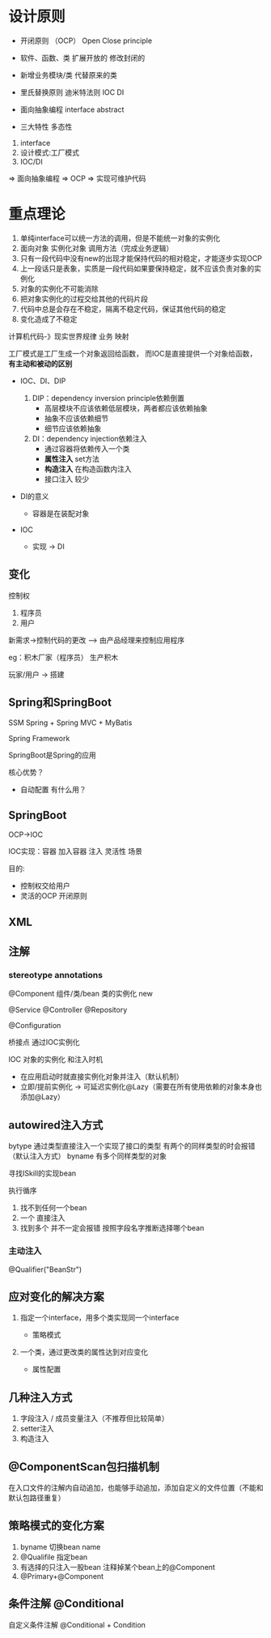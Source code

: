# 设计原则

- 开闭原则 （OCP） Open Close principle

- 软件、函数、类 扩展开放的 修改封闭的
- 新增业务模块/类 代替原来的类

- 里氏替换原则 迪米特法则 IOC DI
- 面向抽象编程 interface abstract
- 三大特性 多态性

1. interface
2. 设计模式:工厂模式
3. IOC/DI

=> 面向抽象编程 => OCP => 实现可维护代码

# 重点理论
1. 单纯interface可以统一方法的调用，但是不能统一对象的实例化
2. 面向对象 实例化对象 调用方法（完成业务逻辑）
3. 只有一段代码中没有new的出现才能保持代码的相对稳定，才能逐步实现OCP
4. 上一段话只是表象，实质是一段代码如果要保持稳定，就不应该负责对象的实例化
5. 对象的实例化不可能消除
6. 把对象实例化的过程交给其他的代码片段
7. 代码中总是会存在不稳定，隔离不稳定代码，保证其他代码的稳定
8. 变化造成了不稳定

计算机代码-》现实世界规律 业务 映射

工厂模式是工厂生成一个对象返回给函数，
而IOC是直接提供一个对象给函数，**有主动和被动的区别**


- IOC、DI、DIP
   1. DIP：dependency inversion principle依赖倒置
      - 高层模块不应该依赖低层模块，两者都应该依赖抽象
      - 抽象不应该依赖细节
      - 细节应该依赖抽象
   2. DI：dependency injection依赖注入
      - 通过容器将依赖传入一个类
      - **属性注入** set方法
      - **构造注入** 在构造函数内注入
      - 接口注入 较少

- DI的意义
  - 容器是在装配对象

- IOC
  - 实现 -> DI

## 变化
控制权
1. 程序员
2. 用户

新需求->控制代码的更改
--> 由产品经理来控制应用程序

eg：积木厂家（程序员）
    生产积木

玩家/用户 -> 搭建

## Spring和SpringBoot

SSM Spring + Spring MVC + MyBatis

Spring Framework

SpringBoot是Spring的应用

核心优势？

- 自动配置 有什么用？

## SpringBoot
OCP->IOC

IOC实现：容器 加入容器 注入
灵活性 场景

目的:
- 控制权交给用户
- 灵活的OCP 开闭原则

## XML

## 注解

### stereotype annotations

@Component 组件/类/bean 类的实例化 new

@Service 
@Controller 
@Repository 

@Configuration 

桥接点 通过IOC实例化

IOC 对象的实例化 和注入时机
- 在应用启动时就直接实例化对象并注入（默认机制）
- 立即/提前实例化 -> 可延迟实例化@Lazy（需要在所有使用依赖的对象本身也添加@Lazy）

## autowired注入方式

bytype 通过类型直接注入一个实现了接口的类型 有两个的同样类型的时会报错（默认注入方式）
byname 有多个同样类型的对象

寻找ISkill的实现bean

执行循序 
1. 找不到任何一个bean
2. 一个 直接注入
3. 找到多个 并不一定会报错 按照字段名字推断选择哪个bean

### 主动注入
@Qualifier("BeanStr")

## 应对变化的解决方案

1. 指定一个interface，用多个类实现同一个interface
   - 策略模式

2. 一个类，通过更改类的属性达到对应变化
   - 属性配置

## 几种注入方式

1. 字段注入 / 成员变量注入（不推荐但比较简单）
2. setter注入
3. 构造注入

## @ComponentScan包扫描机制
在入口文件的注解内自动追加，也能够手动追加，添加自定义的文件位置（不能和默认包路径重复）

## 策略模式的变化方案
1. byname 切换bean name
2. @Qualifile 指定bean
3. 有选择的只注入一股bean 注释掉某个bean上的@Component
4. @Primary+@Component 

## 条件注解 @Conditional

自定义条件注解
@Conditional + Condition